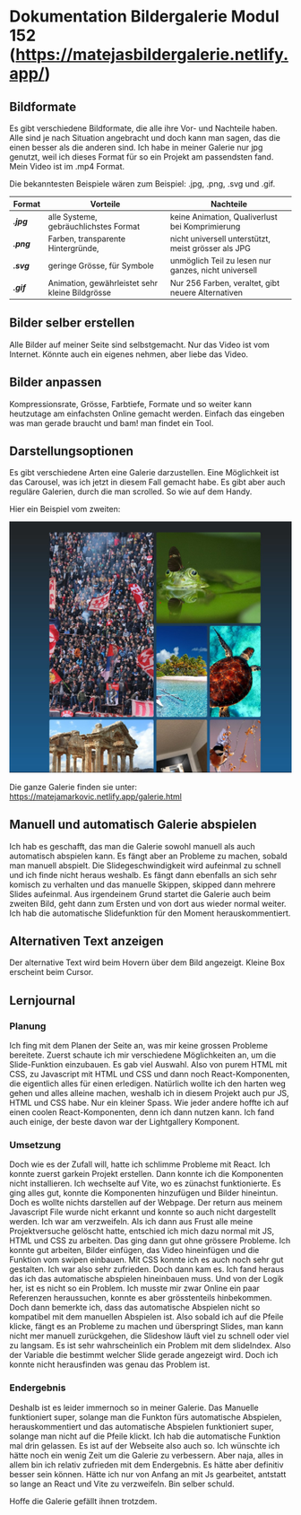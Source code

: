 # Dokumentation Bildergalerie Modul 152 (https://matejasbildergalerie.netlify.app/)
## Bildformate
Es gibt verschiedene Bildformate, die alle ihre Vor- und Nachteile haben. Alle sind je nach Situation angebracht und doch kann man sagen, das die einen besser als die anderen sind. Ich habe in meiner Galerie nur jpg genutzt, weil ich dieses Format für so ein Projekt am passendsten fand. Mein Video ist im .mp4 Format.

Die bekanntesten Beispiele wären zum Beispiel: .jpg, .png, .svg und .gif.

<table>
  <thead>
    <tr>
      <th>Format</th>
      <th style= "text-align: center">Vorteile</th>
      <th style= "text-align: center">Nachteile</th>
    </tr>
  </thead>
  <tbody>
    <tr>
      <td><em><strong>.jpg</em></td>
      <td>alle Systeme, gebräuchlichstes Format</td>
      <td>keine Animation, Qualiverlust bei Komprimierung</td>
    </tr>
    <tr>
      <td><em><strong>.png</em></td>
      <td>Farben, transparente Hintergründe, </td>
      <td>nicht universell unterstützt, meist grösser als JPG</td>
    </tr>
    <tr>
      <td><em><strong>.svg</em></td>
      <td>geringe Grösse, für Symbole</td>
      <td>unmöglich Teil zu lesen nur ganzes, nicht universell</td>
    </tr>
    <tr>
      <td><em><strong>.gif</em></td>
      <td>Animation, gewährleistet sehr kleine Bildgrösse</td>
      <td>Nur 256 Farben, veraltet, gibt neuere Alternativen</td>
    </tr>
  </tbody>
</table>

## Bilder selber erstellen
Alle Bilder auf meiner Seite sind selbstgemacht. Nur das Video ist vom Internet. Könnte auch ein eigenes nehmen, aber liebe das Video. 

## Bilder anpassen
Kompressionsrate, Grösse, Farbtiefe, Formate und so weiter kann heutzutage am einfachsten Online gemacht werden. Einfach das eingeben was man gerade braucht und bam! man findet ein Tool.

## Darstellungsoptionen
Es gibt verschiedene Arten eine Galerie darzustellen. Eine Möglichkeit ist das Carousel, was ich jetzt in diesem Fall gemacht habe. Es gibt aber auch reguläre Galerien, durch die man scrolled. So wie auf dem Handy. 

Hier ein Beispiel vom zweiten:

![Galerie Eigene Webseite](assets/galerieWebseite.jpg)

Die ganze Galerie finden sie unter: https://matejamarkovic.netlify.app/galerie.html

## Manuell und automatisch Galerie abspielen
Ich hab es geschafft, das man die Galerie sowohl manuell als auch automatisch abspielen kann. Es fängt aber an Probleme zu machen, sobald man manuell abspielt. Die Slidegeschwindigkeit wird aufeinmal zu schnell und ich finde nicht heraus weshalb. Es fängt dann ebenfalls an sich sehr komisch zu verhalten und das manuelle Skippen, skipped dann mehrere Slides aufeinmal. Aus irgendeinem Grund startet die Galerie auch beim zweiten Bild, geht dann zum Ersten und von dort aus wieder normal weiter. Ich hab die automatische Slidefunktion für den Moment herauskommentiert. 

## Alternativen Text anzeigen
Der alternative Text wird beim Hovern über dem Bild angezeigt. Kleine Box erscheint beim Cursor.

## **Lernjournal**
### Planung
Ich fing mit dem Planen der Seite an, was mir keine grossen Probleme bereitete. Zuerst schaute ich mir verschiedene Möglichkeiten an, um die Slide-Funktion einzubauen. Es gab viel Auswahl. Also von purem HTML mit CSS, zu Javascript mit HTML und CSS und dann noch React-Komponenten, die eigentlich alles für einen erledigen.  Natürlich wollte ich den harten weg gehen und alles alleine machen, weshalb ich in diesem Projekt auch pur JS, HTML und CSS habe. Nur ein kleiner Spass. Wie jeder andere hoffte ich auf einen coolen React-Komponenten, denn ich dann nutzen kann. Ich fand auch einige, der beste davon war der Lightgallery Komponent. 

### Umsetzung
Doch wie es der Zufall will, hatte ich schlimme Probleme mit React. Ich konnte zuerst garkein Projekt erstellen. Dann konnte ich die Komponenten nicht installieren. Ich wechselte auf Vite, wo es zünachst funktionierte. Es ging alles gut, konnte die Komponenten hinzufügen und Bilder hineintun. Doch es wollte nichts darstellen auf der Webpage. Der return aus meinem Javascript File wurde nicht erkannt und konnte so auch nicht dargestellt werden. Ich war am verzweifeln. Als ich dann aus Frust alle meine Projektversuche gelöscht hatte, entschied ich mich dazu normal mit JS, HTML und CSS zu arbeiten. Das ging dann gut ohne grössere Probleme. Ich konnte gut arbeiten, Bilder einfügen, das Video hineinfügen und die Funktion vom swipen einbauen. Mit CSS konnte ich es auch noch sehr gut gestalten. Ich war also sehr zufrieden. Doch dann kam es. Ich fand heraus das ich das automatische abspielen hineinbauen muss. Und von der Logik her, ist es nicht so ein Problem. Ich musste mir zwar Online ein paar Referenzen heraussuchen, konnte es aber grösstenteils hinbekommen. Doch dann bemerkte ich, dass das automatische Abspielen nicht so kompatibel mit dem manuellen Abspielen ist. Also sobald ich auf die Pfeile klicke, fängt es an Probleme zu machen und überspringt Slides, man kann nicht mer manuell zurückgehen, die Slideshow läuft viel zu schnell oder viel zu langsam. Es ist sehr wahrscheinlich ein Problem mit dem slideIndex. Also der Variable die bestimmt welcher Slide gerade angezeigt wird. Doch ich konnte nicht herausfinden was genau das Problem ist. 

### Endergebnis
Deshalb ist es leider immernoch so in meiner Galerie. Das Manuelle funktioniert super, solange man die Funkton fürs automatische Abspielen, herauskommentiert und das automatische Abspielen funktioniert super, solange man nicht auf die Pfeile klickt. Ich hab die automatische Funktion mal drin gelassen. Es ist auf der Webseite also auch so. Ich wünschte ich hätte noch ein wenig Zeit um die Galerie zu verbessern. Aber naja, alles in allem bin ich relativ zufrieden mit dem Endergebnis. Es hätte aber definitiv besser sein können. Hätte ich nur von Anfang an mit Js gearbeitet, antstatt so lange an React und Vite zu verzweifeln. Bin selber schuld.

Hoffe die Galerie gefällt ihnen trotzdem.
